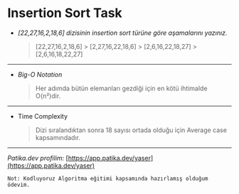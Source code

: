 # Insertion Sort Task

- _[22,27,16,2,18,6] dizisinin insertion sort türüne göre aşamalarını yazınız._
  > [22,27,16,2,18,6] > [2,27,16,22,18,6] > [2,6,16,22,18,27] > [2,6,16,18,22,27]

---

- _Big-O Notation_
  > Her adımda bütün elemanları gezdiği için en kötü ihtimalde O(n²)dir.

---

- Time Complexity
  > Dizi sıralandıktan sonra 18 sayısı ortada olduğu için Average case kapsamındadır.

---

_Patika.dev profilim:_ [https://app.patika.dev/yaser](https://app.patika.dev/yaser)

`Not: Kodluyoruz Algoritma eğitimi kapsamında hazırlamış olduğum ödevim.`
